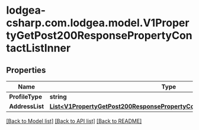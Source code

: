 
# lodgea-csharp.com.lodgea.model.V1PropertyGetPost200ResponsePropertyContactListInner

## Properties

Name | Type | Description | Notes
------------ | ------------- | ------------- | -------------
**ProfileType** | **string** |  | [optional] 
**AddressList** | [**List&lt;V1PropertyGetPost200ResponsePropertyContactListInnerAddressListInner&gt;**](V1PropertyGetPost200ResponsePropertyContactListInnerAddressListInner.md) |  | [optional] 

[[Back to Model list]](../README.md#documentation-for-models)
[[Back to API list]](../README.md#documentation-for-api-endpoints)
[[Back to README]](../README.md)

